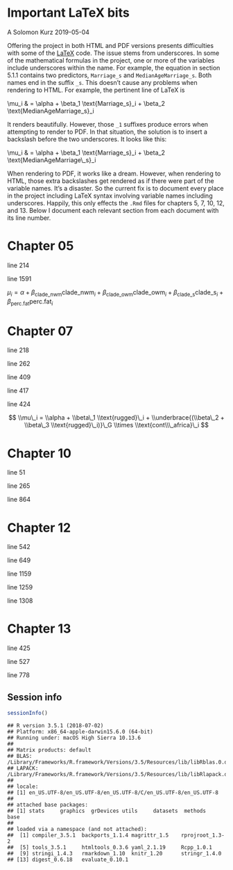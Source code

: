 Important LaTeX bits
================
A Solomon Kurz
2019-05-04

Offering the project in both HTML and PDF versions presents difficulties with some of the [LaTeX](https://www.latex-project.org) code. The issue stems from underscores. In some of the mathematical formulas in the project, one or more of the variables include underscores within the name. For example, the equation in section 5.1.1 contains two predictors, `Marriage_s` and `MedianAgeMarriage_s`. Both names end in the suffix `_s`. This doesn’t cause any problems when rendering to HTML. For example, the pertinent line of LaTeX is

\\mu\_i & = \\alpha + \\beta\_1 \\text{Marriage\_s}\_i + \\beta\_2 \\text{MedianAgeMarriage\_s}\_i

It renders beautifully. However, those `_1` suffixes produce errors when attempting to render to PDF. In that situation, the solution is to insert a backslash before the two underscores. It looks like this:

\\mu\_i & = \\alpha + \\beta\_1 \\text{Marriage\_s}\_i + \\beta\_2 \\text{MedianAgeMarriage\\\_s}\_i

When rendering to PDF, it works like a dream. However, when rendering to HTML, those extra backslashes get rendered as if there were part of the variable names. It’s a disaster. So the current fix is to document every place in the project including LaTeX syntax involving variable names including underscores. Happily, this only effects the `.Rmd` files for chapters 5, 7, 10, 12, and 13. Below I document each relevant section from each document with its line number.

Chapter 05
==========

line 214

line 1591

*μ*<sub>*i*</sub> = *α* + *β*<sub>clade\_nwm</sub>clade\_nwm<sub>*i*</sub> + *β*<sub>clade\_owm</sub>clade\_owm<sub>*i*</sub> + *β*<sub>clade\_s</sub>clade\_s<sub>*i*</sub> + *β*<sub>perc.fat</sub>perc.fat<sub>*i*</sub>

Chapter 07
==========

line 218

line 262

line 409

line 417

line 424

$$
\\mu\_i = \\alpha + \\beta\_1 \\text{rugged}\_i + \\underbrace{(\\beta\_2 + \\beta\_3 \\text{rugged}\_i)}\_G \\times \\text{cont\\\_africa}\_i
$$

Chapter 10
==========

line 51

line 265

line 864

Chapter 12
==========

line 542

line 649

line 1159

line 1259

line 1308

Chapter 13
==========

line 425

line 527

line 778

Session info
------------

``` r
sessionInfo()
```

    ## R version 3.5.1 (2018-07-02)
    ## Platform: x86_64-apple-darwin15.6.0 (64-bit)
    ## Running under: macOS High Sierra 10.13.6
    ## 
    ## Matrix products: default
    ## BLAS: /Library/Frameworks/R.framework/Versions/3.5/Resources/lib/libRblas.0.dylib
    ## LAPACK: /Library/Frameworks/R.framework/Versions/3.5/Resources/lib/libRlapack.dylib
    ## 
    ## locale:
    ## [1] en_US.UTF-8/en_US.UTF-8/en_US.UTF-8/C/en_US.UTF-8/en_US.UTF-8
    ## 
    ## attached base packages:
    ## [1] stats     graphics  grDevices utils     datasets  methods   base     
    ## 
    ## loaded via a namespace (and not attached):
    ##  [1] compiler_3.5.1  backports_1.1.4 magrittr_1.5    rprojroot_1.3-2
    ##  [5] tools_3.5.1     htmltools_0.3.6 yaml_2.1.19     Rcpp_1.0.1     
    ##  [9] stringi_1.4.3   rmarkdown_1.10  knitr_1.20      stringr_1.4.0  
    ## [13] digest_0.6.18   evaluate_0.10.1
